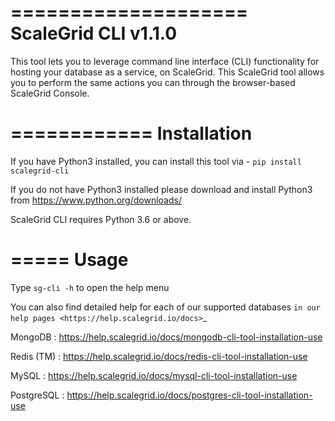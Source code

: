 ====================
ScaleGrid CLI v1.1.0
====================

This tool lets you to leverage command line interface (CLI) functionality for
hosting your database as a service, on ScaleGrid. This ScaleGrid tool allows
you to perform the same actions you can through the browser-based ScaleGrid
Console.

============
Installation
============

If you have Python3 installed, you can install this tool via -
``pip install scalegrid-cli``

If you do not have Python3 installed please download and install Python3
from https://www.python.org/downloads/ 

ScaleGrid CLI requires Python 3.6 or above.

=====
Usage
=====

Type ``sg-cli -h`` to open the help menu
  
You can also find detailed help for each of our supported databases
`in our help pages <https://help.scalegrid.io/docs>`_


MongoDB		: https://help.scalegrid.io/docs/mongodb-cli-tool-installation-use

Redis (TM)	: https://help.scalegrid.io/docs/redis-cli-tool-installation-use

MySQL		: https://help.scalegrid.io/docs/mysql-cli-tool-installation-use

PostgreSQL	: https://help.scalegrid.io/docs/postgres-cli-tool-installation-use